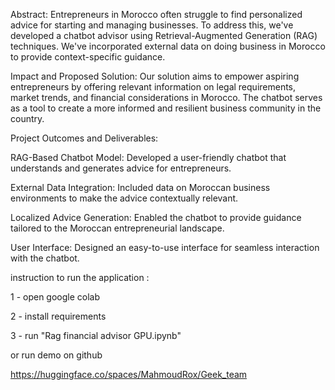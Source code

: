 Abstract:
Entrepreneurs in Morocco often struggle to find personalized advice for starting and managing businesses. To address this, we've developed a chatbot advisor using Retrieval-Augmented Generation (RAG) techniques. We've incorporated external data on doing business in Morocco to provide context-specific guidance.

Impact and Proposed Solution:
Our solution aims to empower aspiring entrepreneurs by offering relevant information on legal requirements, market trends, and financial considerations in Morocco. The chatbot serves as a tool to create a more informed and resilient business community in the country.

Project Outcomes and Deliverables:

RAG-Based Chatbot Model: Developed a user-friendly chatbot that understands and generates advice for entrepreneurs.

External Data Integration: Included data on Moroccan business environments to make the advice contextually relevant.

Localized Advice Generation: Enabled the chatbot to provide guidance tailored to the Moroccan entrepreneurial landscape.

User Interface: Designed an easy-to-use interface for seamless interaction with the chatbot.

instruction to run the application : 

1 - open google colab

2 - install requirements

3 - run "Rag financial advisor GPU.ipynb"

or run demo on github

https://huggingface.co/spaces/MahmoudRox/Geek_team 



